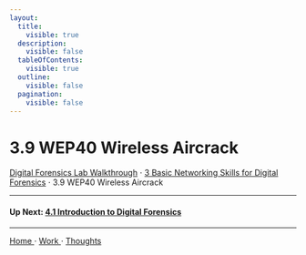 ```yaml
---
layout:
  title:
    visible: true
  description:
    visible: false
  tableOfContents:
    visible: true
  outline:
    visible: false
  pagination:
    visible: false
---
```


# 3.9 WEP40 Wireless Aircrack

[Digital Forensics Lab Walkthrough](../) ⋅ [3 Basic Networking Skills for Digital Forensics](./) ⋅ 3.9 WEP40 Wireless Aircrack

***

#### Up Next: [4.1 Introduction to Digital Forensics](../4-computer-and-digital-forensics/4.1-introduction-to-digital-forensics.md)

***

[Home ](https://app.gitbook.com/o/0kO27okC5uVB9ALX3rho/s/036xtfEIzcEdGegONXWM/)⋅ [Work ](https://app.gitbook.com/o/0kO27okC5uVB9ALX3rho/s/WaFS755Q4sf02CxLcghQ/)⋅ [Thoughts](https://app.gitbook.com/o/0kO27okC5uVB9ALX3rho/s/s4QQPMntQ25hmJToKSOu/)
